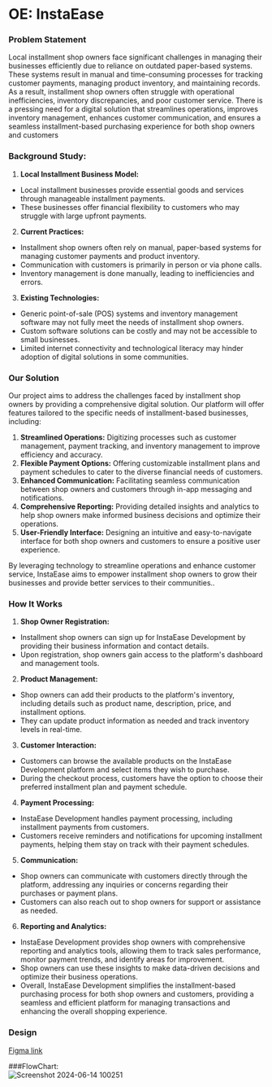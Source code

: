 # OE: InstaEase 

### Problem Statement
Local installment shop owners face significant challenges in managing their businesses efficiently due to reliance on outdated paper-based systems. These systems result in manual and time-consuming processes for tracking customer payments, managing product inventory, and maintaining records. As a result, installment shop owners often struggle with operational inefficiencies, inventory discrepancies, and poor customer service. There is a pressing need for a digital solution that streamlines operations, improves inventory management, enhances customer communication, and ensures a seamless installment-based purchasing experience for both shop owners and customers

### Background Study:

1. **Local Installment Business Model:**

- Local installment businesses provide essential goods and services through manageable installment payments.
- These businesses offer financial flexibility to customers who may struggle with large upfront payments.<br>

2. **Current Practices:**

- Installment shop owners often rely on manual, paper-based systems for managing customer payments and product inventory.
- Communication with customers is primarily in person or via phone calls.
- Inventory management is done manually, leading to inefficiencies and errors.<br>

3. **Existing Technologies:**

- Generic point-of-sale (POS) systems and inventory management software may not fully meet the needs of installment shop owners.
- Custom software solutions can be costly and may not be accessible to small businesses.
- Limited internet connectivity and technological literacy may hinder adoption of digital solutions in some communities.

### Our Solution

Our project aims to address the challenges faced by installment shop owners by providing a comprehensive digital solution. Our platform will offer features tailored to the specific needs of installment-based businesses, including:

1. **Streamlined Operations:** Digitizing processes such as customer management, payment tracking, and inventory management to improve efficiency and accuracy.
2. **Flexible Payment Options:** Offering customizable installment plans and payment schedules to cater to the diverse financial needs of customers.
3. **Enhanced Communication:** Facilitating seamless communication between shop owners and customers through in-app messaging and notifications.
4. **Comprehensive Reporting:** Providing detailed insights and analytics to help shop owners make informed business decisions and optimize their operations.
5. **User-Friendly Interface:** Designing an intuitive and easy-to-navigate interface for both shop owners and customers to ensure a positive user experience.

By leveraging technology to streamline operations and enhance customer service, InstaEase aims to empower installment shop owners to grow their businesses and provide better services to their communities.. 


### How It Works

1. **Shop Owner Registration:**

- Installment shop owners can sign up for InstaEase Development by providing their business information and contact details.
- Upon registration, shop owners gain access to the platform's dashboard and management tools.
  
2. **Product Management:**

- Shop owners can add their products to the platform's inventory, including details such as product name, description, price, and installment options.
- They can update product information as needed and track inventory levels in real-time.

3. **Customer Interaction:**

- Customers can browse the available products on the InstaEase Development platform and select items they wish to purchase.
- During the checkout process, customers have the option to choose their preferred installment plan and payment schedule.
  
4. **Payment Processing:**

- InstaEase Development handles payment processing, including installment payments from customers.
- Customers receive reminders and notifications for upcoming installment payments, helping them stay on track with their payment schedules.
  
5. **Communication:**

- Shop owners can communicate with customers directly through the platform, addressing any inquiries or concerns regarding their purchases or payment plans.
- Customers can also reach out to shop owners for support or assistance as needed.

6. **Reporting and Analytics:**

- InstaEase Development provides shop owners with comprehensive reporting and analytics tools, allowing them to track sales performance, monitor payment trends, and identify areas for improvement.
- Shop owners can use these insights to make data-driven decisions and optimize their business operations.
- Overall, InstaEase Development simplifies the installment-based purchasing process for both shop owners and customers, providing a seamless and efficient platform for managing transactions and enhancing the overall shopping experience.


### Design
[Figma link](https://www.figma.com/proto/f3uyI9C5970I7jVgwM1Tcp/INSTAEASE?type=design&node-id=2-51&t=xwDDjJA0rkSXRVLp-1&scaling=scale-down&page-id=0%3A1&starting-point-node-id=1%3A2)


###FlowChart: <br>
![Screenshot 2024-06-14 100251](https://github.com/md-ibrahim25/InstaEase/assets/152700319/643f099f-c596-4b46-98ab-eac2a6aa7e7b)


